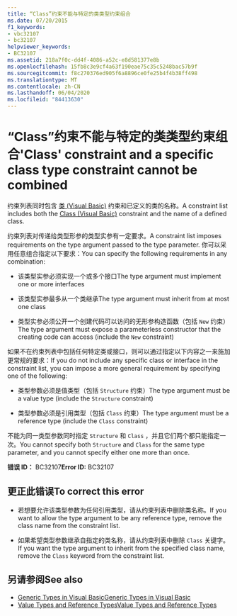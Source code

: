 ```yaml
---
title: “Class”约束不能与特定的类类型约束组合
ms.date: 07/20/2015
f1_keywords:
- vbc32107
- bc32107
helpviewer_keywords:
- BC32107
ms.assetid: 218a7f0c-dd4f-4086-a52c-e8d581377e8b
ms.openlocfilehash: 15fb8c3e9cf4a63f190eae75c35c5248bac57b9f
ms.sourcegitcommit: f8c270376ed905f6a8896ce0fe25b4f4b38ff498
ms.translationtype: MT
ms.contentlocale: zh-CN
ms.lasthandoff: 06/04/2020
ms.locfileid: "84413630"
---
```

# <a name="class-constraint-and-a-specific-class-type-constraint-cannot-be-combined"></a><span data-ttu-id="e9fd9-102">“Class”约束不能与特定的类类型约束组合</span><span class="sxs-lookup"><span data-stu-id="e9fd9-102">'Class' constraint and a specific class type constraint cannot be combined</span></span>
<span data-ttu-id="e9fd9-103">约束列表同时包含 [类 (Visual Basic)](../language-reference/statements/class-statement.md) 约束和已定义的类的名称。</span><span class="sxs-lookup"><span data-stu-id="e9fd9-103">A constraint list includes both the [Class (Visual Basic)](../language-reference/statements/class-statement.md) constraint and the name of a defined class.</span></span>  
  
 <span data-ttu-id="e9fd9-104">约束列表对传递给类型形参的类型实参有一定要求。</span><span class="sxs-lookup"><span data-stu-id="e9fd9-104">A constraint list imposes requirements on the type argument passed to the type parameter.</span></span> <span data-ttu-id="e9fd9-105">你可以采用任意组合指定以下要求：</span><span class="sxs-lookup"><span data-stu-id="e9fd9-105">You can specify the following requirements in any combination:</span></span>  
  
- <span data-ttu-id="e9fd9-106">该类型实参必须实现一个或多个接口</span><span class="sxs-lookup"><span data-stu-id="e9fd9-106">The type argument must implement one or more interfaces</span></span>  
  
- <span data-ttu-id="e9fd9-107">该类型实参最多从一个类继承</span><span class="sxs-lookup"><span data-stu-id="e9fd9-107">The type argument must inherit from at most one class</span></span>  
  
- <span data-ttu-id="e9fd9-108">类型实参必须公开一个创建代码可以访问的无形参构造函数（包括 `New` 约束）</span><span class="sxs-lookup"><span data-stu-id="e9fd9-108">The type argument must expose a parameterless constructor that the creating code can access (include the `New` constraint)</span></span>  
  
 <span data-ttu-id="e9fd9-109">如果不在约束列表中包括任何特定类或接口，则可以通过指定以下内容之一来施加更常规的要求：</span><span class="sxs-lookup"><span data-stu-id="e9fd9-109">If you do not include any specific class or interface in the constraint list, you can impose a more general requirement by specifying one of the following:</span></span>  
  
- <span data-ttu-id="e9fd9-110">类型参数必须是值类型（包括 `Structure` 约束）</span><span class="sxs-lookup"><span data-stu-id="e9fd9-110">The type argument must be a value type (include the `Structure` constraint)</span></span>  
  
- <span data-ttu-id="e9fd9-111">类型参数必须是引用类型（包括 `Class` 约束）</span><span class="sxs-lookup"><span data-stu-id="e9fd9-111">The type argument must be a reference type (include the `Class` constraint)</span></span>  
  
 <span data-ttu-id="e9fd9-112">不能为同一类型参数同时指定 `Structure` 和 `Class` ，并且它们两个都只能指定一次。</span><span class="sxs-lookup"><span data-stu-id="e9fd9-112">You cannot specify both `Structure` and `Class` for the same type parameter, and you cannot specify either one more than once.</span></span>  
  
 <span data-ttu-id="e9fd9-113">**错误 ID：** BC32107</span><span class="sxs-lookup"><span data-stu-id="e9fd9-113">**Error ID:** BC32107</span></span>  
  
## <a name="to-correct-this-error"></a><span data-ttu-id="e9fd9-114">更正此错误</span><span class="sxs-lookup"><span data-stu-id="e9fd9-114">To correct this error</span></span>  
  
- <span data-ttu-id="e9fd9-115">若想要允许该类型参数为任何引用类型，请从约束列表中删除类名称。</span><span class="sxs-lookup"><span data-stu-id="e9fd9-115">If you want to allow the type argument to be any reference type, remove the class name from the constraint list.</span></span>  
  
- <span data-ttu-id="e9fd9-116">如果希望类型参数继承自指定的类名称，请从约束列表中删除 `Class` 关键字。</span><span class="sxs-lookup"><span data-stu-id="e9fd9-116">If you want the type argument to inherit from the specified class name, remove the `Class` keyword from the constraint list.</span></span>  
  
## <a name="see-also"></a><span data-ttu-id="e9fd9-117">另请参阅</span><span class="sxs-lookup"><span data-stu-id="e9fd9-117">See also</span></span>

- [<span data-ttu-id="e9fd9-118">Generic Types in Visual Basic</span><span class="sxs-lookup"><span data-stu-id="e9fd9-118">Generic Types in Visual Basic</span></span>](../programming-guide/language-features/data-types/generic-types.md)
- [<span data-ttu-id="e9fd9-119">Value Types and Reference Types</span><span class="sxs-lookup"><span data-stu-id="e9fd9-119">Value Types and Reference Types</span></span>](../programming-guide/language-features/data-types/value-types-and-reference-types.md)
